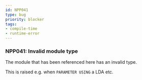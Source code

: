 ```yaml
---
id: NPP041
type: bug
priority: blocker
tags:
- compile-time 
- runtime-error 
---
```


### NPP041: Invalid module type
The module that has been referenced here has an invalid type.

This is raised e.g. when `PARAMETER USING` a LDA etc.
